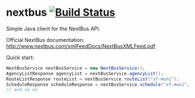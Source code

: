 nextbus [![Build Status](https://travis-ci.org/echatman/nextbus.svg?branch=master)](https://travis-ci.org/echatman/nextbus)
=======



Simple Java client for the NextBus API.

Official NextBus documentation: http://www.nextbus.com/xmlFeedDocs/NextBusXMLFeed.pdf

Quick start:
```Java
NextBusService nextBusService = new NextBusService();
AgencyListResponse agencyList = nextBusService.agencyList();
RouteListResponse routeList = nextBusService.routeList("sf-muni");
ScheduleResponse scheduleResponse = nextBusService.schedule("sf-muni", "N");
// and so on
```
